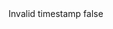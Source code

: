 <?xml version="1.0" encoding="UTF-8"?>
<CustomMetadata xmlns="http://soap.sforce.com/2006/04/metadata">
    <label>Invalid timestamp</label>
    <protected>false</protected>
</CustomMetadata>
